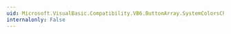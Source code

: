 ```yaml
---
uid: Microsoft.VisualBasic.Compatibility.VB6.ButtonArray.SystemColorsChanged
internalonly: False
---
```

